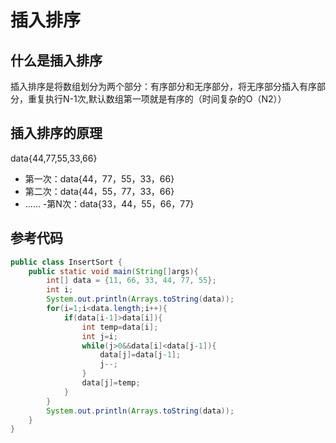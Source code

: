 # 插入排序

## 什么是插入排序
插入排序是将数组划分为两个部分：有序部分和无序部分，将无序部分插入有序部分，重复执行N-1次,默认数组第一项就是有序的（时间复杂的O（N2））

## 插入排序的原理
data{44,77,55,33,66}
- 第一次：data{44，77，55，33，66}
- 第二次：data{44，55，77，33，66}
- ......
-第N次：data{33，44，55，66，77}

## 参考代码
```java
public class InsertSort {
    public static void main(String[]args){
        int[] data = {11, 66, 33, 44, 77, 55};
        int i;
        System.out.println(Arrays.toString(data));
        for(i=1;i<data.length;i++){
            if(data[i-1]>data[i]){
                int temp=data[i];
                int j=i;
                while(j>0&&data[i]<data[j-1]){
                    data[j]=data[j-1];
                    j--;
                }
                data[j]=temp;
            }
        }
        System.out.println(Arrays.toString(data));
    }
}
```